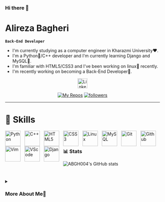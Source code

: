 ### Hi there 👋

# Alireza Bagheri
**`Back-End Developer`**

- I'm currently studying as a computer engineer in Kharazmi University❤️.
- I'm a Python🐍/C++ developer and I'm currently learning Django and MySQL🐬.
- I'm familiar with HTML5/CSS3 and I've been working on linux🐧 recently.
- I'm recently working on becoming a Back-End Developer💪.

<p align="center">
  <a href="https://www.linkedin.com/in/alireza-bagheri-b52439298/"><img width="32px" alt="LinkedIn" title="LinkedIn" src="https://i.imgur.com/yRpa1dQ.png"/></a>
</p>

<p align="center">
  <a href="https://github.com/ABGH004?tab=repositories">
    <img alt="My Repos" title="My repositories" src="https://custom-icon-badges.demolab.com/badge/-My%20Repos-blue?style=for-the-badge&logoColor=white&logo=repo"/></a>
  <a href="https://github.com/ABGH004?tab=followers">
    <img alt="followers" title="Follow me on Github" src="https://custom-icon-badges.demolab.com/github/followers/ABGH004?color=236ad3&labelColor=1155ba&style=for-the-badge&logo=person-add&label=Follow&logoColor=white"/></a>
</p>

___

# 💪 Skills
<img align="left" alt="Python" width="50px" style="padding-right:10px;" src="https://cdn.jsdelivr.net/gh/devicons/devicon/icons/python/python-original.svg"/>
<img align="left" alt="C++" width="50px" style="padding-right:10px;" src="https://cdn.jsdelivr.net/gh/devicons/devicon/icons/cplusplus/cplusplus-original.svg"/>
<img align="left" alt="HTML5" width="50px" style="padding-right:10px;" src="https://cdn.jsdelivr.net/gh/devicons/devicon/icons/html5/html5-original.svg" />
<img align="left" alt="CSS3" width="50px" style="padding-right:10px;" src="https://cdn.jsdelivr.net/gh/devicons/devicon/icons/css3/css3-original.svg" />
<img align="left" alt="Linux" width="50px" style="padding-right:10px;" src="https://cdn.jsdelivr.net/gh/devicons/devicon/icons/linux/linux-original.svg" />
<img align="left" alt="MySQL" width="50px" style="padding-right:10px;" src="https://cdn.jsdelivr.net/gh/devicons/devicon/icons/mysql/mysql-original.svg" />
<img align="left" alt="Git" width="50px" style="padding-right:10px;" src="https://cdn.jsdelivr.net/gh/devicons/devicon/icons/git/git-original.svg" />
<img align="left" alt="Github" width="50px" style="padding-right:10px;" src="https://cdn.jsdelivr.net/gh/devicons/devicon/icons/github/github-original.svg" />
<img align="left" alt="Vim" width="50px" style="padding-right:10px;" src="https://cdn.jsdelivr.net/gh/devicons/devicon/icons/vim/vim-original.svg" />
<img align="left" alt="VScode" width="50px" style="padding-right:10px;" src="https://cdn.jsdelivr.net/gh/devicons/devicon/icons/vscode/vscode-original.svg" />
<img align="left" alt="Django" width="50px" style="padding-right:10px;" src="https://cdn.jsdelivr.net/gh/devicons/devicon/icons/django/django-plain.svg" />
<br>

#

### 📊 Stats

![ABGH004's GitHub stats](https://github-readme-stats.vercel.app/api?username=ABGH004&show_icons=true&theme=transparent)

#

<details>
  <summary><h3>More About Me👨</h3></summary>
  When I was 14 years old I started learning C# for a short period of time. 
  I was influenced by game industry and wanted to become a game developer.
  but then I changed my direction and started learning python. 
  In early years of entering this new digital world I had a really slow pace of learning and it was just in a trial-and-error manner.
  I learned basics in turtle and pygame frameworks. Then I started learning HTML/CSS.
  after attending to university I started to learn C++ for my subjects and learned basics of linux, vim, git and github by myself.
  I'm currently learning MySQL along with Django framework. I want to become a Back-End Developer but I'm also passionate to learn AI and machine learning.
</details>


<!--
**ABGH004/ABGH004** is a ✨ _special_ ✨ repository because its `README.md` (this file) appears on your GitHub profile.

Here are some ideas to get you started:

- 🔭 I’m currently working on ...
- 🌱 I’m currently learning ...
- 👯 I’m looking to collaborate on ...
- 🤔 I’m looking for help with ...
- 💬 Ask me about ...
- 📫 How to reach me: ...
- 😄 Pronouns: ...
- ⚡ Fun fact: ...
-->
